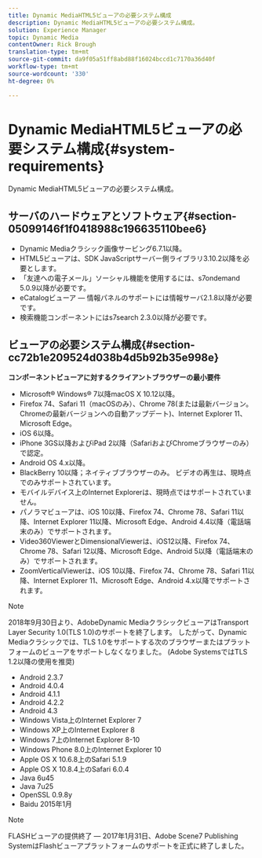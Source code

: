 ```yaml
---
title: Dynamic MediaHTML5ビューアの必要システム構成
description: Dynamic MediaHTML5ビューアの必要システム構成。
solution: Experience Manager
topic: Dynamic Media
contentOwner: Rick Brough
translation-type: tm+mt
source-git-commit: da9f05a51ff8abd88f16024bccd1c7170a36d40f
workflow-type: tm+mt
source-wordcount: '330'
ht-degree: 0%

---
```



# Dynamic MediaHTML5ビューアの必要システム構成{#system-requirements}

Dynamic MediaHTML5ビューアの必要システム構成。

<!-- Updated January 13, 2021 from https://wiki.corp.adobe.com/pages/viewpage.action?spaceKey=scene7qa&title=s7Viewers%2C+S7SDK%2C+S7OnDemand+Release+Notes - Contact is Sasha -->

## サーバのハードウェアとソフトウェア{#section-05099146f1f0418988c196635110bee6}

* Dynamic Mediaクラシック画像サービング6.7.1以降。
* HTML5ビューアは、SDK JavaScriptサーバー側ライブラリ3.10.2以降を必要とします。
* 「友達への電子メール」ソーシャル機能を使用するには、s7ondemand 5.0.9以降が必要です。
* eCatalogビューア — 情報パネルのサポートには情報サーバ2.1.8以降が必要です。
* 検索機能コンポーネントにはs7search 2.3.0以降が必要です。

## ビューアの必要システム構成{#section-cc72b1e209524d038b4d5b92b35e998e}

**コンポーネントビューアに対するクライアントブラウザーの最小要件**

* Microsoft® Windows® 7以降macOS X 10.12以降。
* Firefox 74、Safari 11（macOSのみ）、Chrome 78(または最新バージョン。Chromeの最新バージョンへの自動アップデート)、Internet Explorer 11、Microsoft Edge。
* iOS 6以降。
* iPhone 3GS以降およびiPad 2以降（SafariおよびChromeブラウザーのみ）で認定。
* Android OS 4.x以降。
* BlackBerry 10以降；ネイティブブラウザーのみ。 ビデオの再生は、現時点でのみサポートされています。
* モバイルデバイス上のInternet Explorerは、現時点ではサポートされていません。
* パノラマビューアは、iOS 10以降、Firefox 74、Chrome 78、Safari 11以降、Internet Explorer 11以降、Microsoft Edge、Android 4.4以降（電話端末のみ）でサポートされます。
* Video360ViewerとDimensionalViewerは、iOS12以降、Firefox 74、Chrome 78、Safari 12以降、Microsoft Edge、Android 5以降（電話端末のみ）でサポートされます。
* ZoomVerticalViewerは、iOS 10以降、Firefox 74、Chrome 78、Safari 11以降、Internet Explorer 11、Microsoft Edge、Android 4.x以降でサポートされます。

>[!NOTE]
>
>2018年9月30日より、AdobeDynamic MediaクラシックビューアはTransport Layer Security 1.0(TLS 1.0)のサポートを終了します。 したがって、Dynamic Mediaクラシックでは、TLS 1.0をサポートする次のブラウザーまたはプラットフォームのビューアをサポートしなくなりました。 (Adobe SystemsではTLS 1.2以降の使用を推奨)

* Android 2.3.7
* Android 4.0.4
* Android 4.1.1
* Android 4.2.2
* Android 4.3
* Windows Vista上のInternet Explorer 7
* Windows XP上のInternet Explorer 8
* Windows 7上のInternet Explorer 8-10
* Windows Phone 8.0上のInternet Explorer 10
* Apple OS X 10.6.8上のSafari 5.1.9
* Apple OS X 10.8.4上のSafari 6.0.4
* Java 6u45
* Java 7u25
* OpenSSL 0.9.8y
* Baidu 2015年1月

>[!NOTE]
>
>FLASHビューアの提供終了 — 2017年1月31日、Adobe Scene7 Publishing SystemはFlashビューアプラットフォームのサポートを正式に終了しました。
